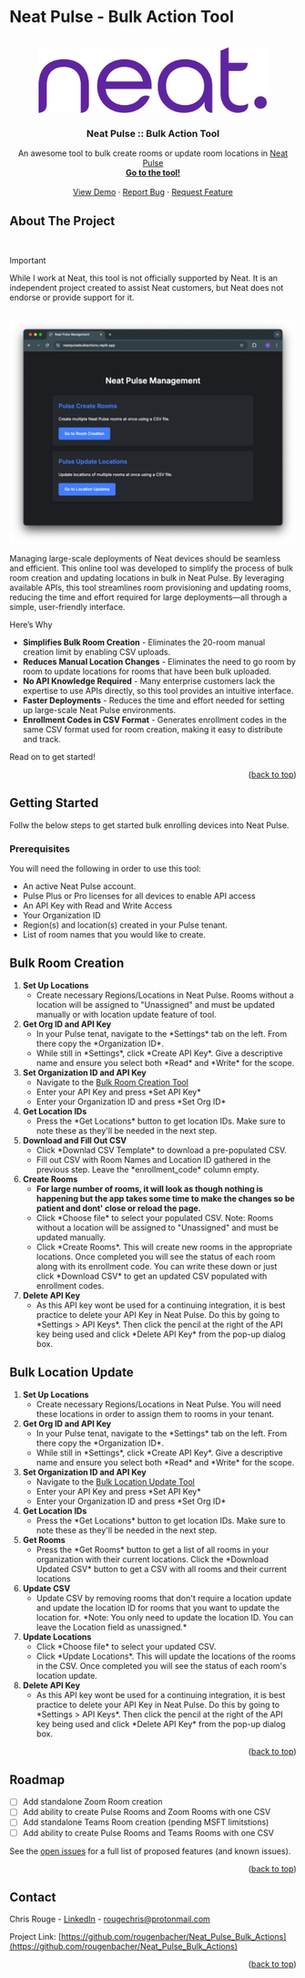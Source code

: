 # Neat Pulse - Bulk Action Tool

<!-- Back to top link. -->
<a id="readme-top"></a>


<!-- PROJECT LOGO -->
<br />
<div align="center">
  <a href="https://github.com/othneildrew/Best-README-Template">
    <img src="images/neat-color.png" alt="Logo" width="402" height="116">
  </a>

  <h3 align="center">Neat Pulse :: Bulk Action Tool</h3>

  <p align="center">
    An awesome tool to bulk create rooms or update room locations in <a href="https://neat.no/pulse">Neat Pulse</a>
    <br />
    <a href="https://neatpulsebulkactions.replit.app/"><strong>Go to the tool!</strong></a>
    <br />
    <br />
    <a href="https://neatframe.zoom.us/clips/share/WigZ6lvnSROc7eUMkGdtdg">View Demo</a>
    &middot;
    <a href="https://github.com/rougenbacher/Neat_Pulse_Room_Create/issues/new?template=bug_report---.md">Report Bug</a>
    &middot;
    <a href="https://github.com/rougenbacher/Neat_Pulse_Room_Create/issues/new?template=feature_request---.md">Request Feature</a>
  </p>
</div>





<!-- ABOUT THE PROJECT -->
## About The Project
<br>

> [!IMPORTANT]
> While I work at Neat, this tool is not officially supported by Neat. It is an independent project created to assist Neat customers, but Neat does not endorse or provide support for it.
<br>
<img src="images/PulseTool.png" alt="ProductImage" width="720" height="auto">

Managing large-scale deployments of Neat devices should be seamless and efficient. This online tool was developed to simplify the process of bulk room creation and updating locations in bulk in Neat Pulse. By leveraging available APIs, this tool streamlines room provisioning and updating rooms, reducing the time and effort required for large deployments—all through a simple, user-friendly interface.

Here’s Why
* <b>Simplifies Bulk Room Creation</b> - Eliminates the 20-room manual creation limit by enabling CSV uploads.
* <b>Reduces Manual Location Changes</b> - Eliminates the need to go room by room to update locations for rooms that have been bulk uploaded.
* <b>No API Knowledge Required</b> - Many enterprise customers lack the expertise to use APIs directly, so this tool provides an intuitive interface.
* <b>Faster Deployments</b> - Reduces the time and effort needed for setting up large-scale Neat Pulse environments.
* <b>Enrollment Codes in CSV Format</b> - Generates enrollment codes in the same CSV format used for room creation, making it easy to distribute and track.

Read on to get started! 

<p align="right">(<a href="#readme-top">back to top</a>)</p>



<!-- GETTING STARTED -->
## Getting Started

Follw the below steps to get started bulk enrolling devices into Neat Pulse. 

### Prerequisites

You will need the following in order to use this tool:
<ul>
  <li>An active Neat Pulse account.</li>
  <li>Pulse Plus or Pro licenses for all devices to enable API access</li>
  <li>An API Key with Read and Write Access</li>
  <li>Your Organization ID</li>
  <li>Region(s) and location(s) created in your Pulse tenant.</li>
  <li>List of room names that you would like to create.</li>
</ul>


<!-- USAGE EXAMPLES -->
## Bulk Room Creation
<ol>
  <li><strong>Set Up Locations</strong>
    <ul>
      <li>Create necessary Regions/Locations in Neat Pulse. Rooms without a location will be assigned to "Unassigned" and must be updated manually or with location update feature of tool.</li>
    </ul>
  </li>
  <li><strong>Get Org ID and API Key</strong>
    <ul>
      <li>In your Pulse tenat, navigate to the *Settings* tab on the left. From there copy the *Organization ID*.</li>
      <li>While still in *Settings*, click *Create API Key*. Give a descriptive name and ensure you select both *Read* and *Write* for the scope.</li>
    </ul>
  </li>
  <li><strong>Set Organization ID and API Key</strong>
    <ul>
      <li>Navigate to the <a href="https://neatpulseroomcreate.replit.app/">Bulk Room Creation Tool</a></li>
      <li>Enter your API Key and press *Set API Key*</li>
      <li>Enter your Organization ID and press *Set Org ID*</li>
    </ul>
  </li>
  <li><strong>Get Location IDs</strong>
    <ul>
      <li>Press the *Get Locations* button to get location IDs. Make sure to note these as they'll be needed in the next step.</li>
    </ul>
  </li>
  <li><strong>Download and Fill Out CSV</strong>
    <ul>
      <li>Click *Downlad CSV Template* to download a pre-populated CSV.</li>
      <li>Fill out CSV with Room Names and Location ID gathered in the previous step. Leave the *enrollment_code* column empty.</li>
    </ul>
  </li>
  <li><strong>Create Rooms</strong>
    <ul>
      <li><b>For large number of rooms, it will look as though nothing is happening but the app takes some time to make the changes so be patient and dont' close or reload the page.</b>
<br></li>
      <li>Click *Choose file* to select your populated CSV. Note: Rooms without a location will be assigned to "Unassigned" and must be updated manually.</li>
      <li>Click *Create Rooms*. This will create new rooms in the appropriate locations. Once completed you will see the status of each room along with its enrollment code.  You can write these down or just click *Download CSV* to get an updated CSV populated with enrollment codes.</li>
    </ul>
  </li>
  <li><strong>Delete API Key</strong>
    <ul>
      <li>As this API key wont be used for a continuing integration, it is best practice to delete your API Key in Neat Pulse. Do this by going to *Settings > API Keys*.  Then click the pencil at the right of the API key being used and click *Delete API Key* from the pop-up dialog box.</li>
    </ul>
  </li>
</ol>

## Bulk Location Update
<ol>
  <li><strong>Set Up Locations</strong>
    <ul>
      <li>Create necessary Regions/Locations in Neat Pulse. You will need these locations in order to assign them to rooms in your tenant.</li>
    </ul>
  </li>
  <li><strong>Get Org ID and API Key</strong>
    <ul>
      <li>In your Pulse tenat, navigate to the *Settings* tab on the left. From there copy the *Organization ID*.</li>
      <li>While still in *Settings*, click *Create API Key*. Give a descriptive name and ensure you select both *Read* and *Write* for the scope.</li>
    </ul>
  </li>
  <li><strong>Set Organization ID and API Key</strong>
    <ul>
      <li>Navigate to the <a href="https://neatpulsebulkactions.replit.app/update-locations">Bulk Location Update Tool</a></li>
      <li>Enter your API Key and press *Set API Key*</li>
      <li>Enter your Organization ID and press *Set Org ID*</li>
    </ul>
  </li>
  <li><strong>Get Location IDs</strong>
    <ul>
      <li>Press the *Get Locations* button to get location IDs. Make sure to note these as they'll be needed in the next step.</li>
    </ul>
  </li>
  <li><strong>Get Rooms</strong>
    <ul>
      <li>Press the *Get Rooms* button to get a list of all rooms in your organization with their current locations.  Click the *Download Updated CSV* button to get a CSV with all rooms and  their current locations</li>
    </ul>
  </li>
  <li><strong>Update CSV</strong>
    <ul>
      <li>Update CSV by removing rooms that don't require a location update and update the location ID for rooms that you want to update the location for.  *Note: You only need to update the location ID.  You can leave the Location field as unassigned.*</li>
    </ul>
  </li>
  <li><strong>Update Locations</strong>
    <ul>
      <li>Click *Choose file* to select your updated CSV.</li>
      <li>Click *Update Locations*. This will update the locations of the rooms in the CSV. Once completed you will see the status of each room's location update.</li>
    </ul>
  </li>
  <li><strong>Delete API Key</strong>
    <ul>
      <li>As this API key wont be used for a continuing integration, it is best practice to delete your API Key in Neat Pulse. Do this by going to *Settings > API Keys*.  Then click the pencil at the right of the API key being used and click *Delete API Key* from the pop-up dialog box.</li>
    </ul>
  </li>
</ol>

<p align="right">(<a href="#readme-top">back to top</a>)</p>



<!-- ROADMAP -->
## Roadmap

- [ ] Add standalone Zoom Room creation
- [ ] Add ability to create Pulse Rooms and Zoom Rooms with one CSV
- [ ] Add standalone Teams Room creation (pending MSFT limitstions)
- [ ] Add ability to create Pulse Rooms and Teams Rooms with one CSV

See the [open issues](https://github.com/rougenbacher/Neat-Pulse---Bulk-Room-Create/issues) for a full list of proposed features (and known issues).

<p align="right">(<a href="#readme-top">back to top</a>)</p>



<!-- CONTACT -->
## Contact

Chris Rouge - [LinkedIn](http://linkedin.com/in/chrisrouge) - rougechris@protonmail.com

Project Link: [https://github.com/rougenbacher/Neat_Pulse_Bulk_Actions](https://github.com/rougenbacher/Neat_Pulse_Bulk_Actions)

<p align="right">(<a href="#readme-top">back to top</a>)</p>


